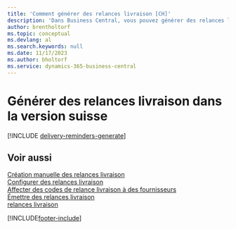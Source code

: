 ```yaml
---
title: 'Comment générer des relances livraison [CH]'
description: 'Dans Business Central, vous pouvez générer des relances livraison pour toutes les livraisons échues, ou vous pouvez créer une relance livraison unique manuellement.'
author: brentholtorf
ms.topic: conceptual
ms.devlang: al
ms.search.keywords: null
ms.date: 11/17/2023
ms.author: bholtorf
ms.service: dynamics-365-business-central
---
```

# Générer des relances livraison dans la version suisse

[!INCLUDE [delivery-reminders-generate](../includes/ATCHDE/delivery-reminders-generate.md)]

## Voir aussi

[Création manuelle des relances livraison](how-to-create-delivery-reminders-manually.md)  
[Configurer des relances livraison](how-to-set-up-delivery-reminders.md)  
[Affecter des codes de relance livraison à des fournisseurs](how-to-assign-delivery-reminder-codes-to-vendors.md)  
[Émettre des relances livraison](how-to-issue-delivery-reminders.md)  
[relances livraison](delivery-reminders.md)  


[!INCLUDE[footer-include](../../includes/footer-banner.md)]